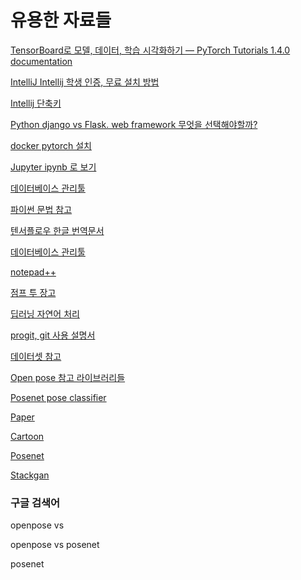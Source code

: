 # 유용한 자료들

[TensorBoard로 모델, 데이터, 학습 시각화하기 — PyTorch Tutorials 1.4.0 documentation](https://tutorials.pytorch.kr/intermediate/tensorboard_tutorial.html)


[IntelliJ Intellij 학생 인증, 무료 설치 방법](https://goddaehee.tistory.com/215)


[Intellij 단축키](https://blog.jetbrains.com/kr/2020/03/top-15-intellij-idea-shortcuts_ko/)


[Python django vs Flask. web framework 무엇을 선택해야할까?](https://wendys.tistory.com/172)

[docker pytorch 설치](https://driz2le.tistory.com/271)

[Jupyter ipynb 로 보기](https://github.com/sminAhn/jupyter/blob/master/numpy/ex01.ipynb)


[데이터베이스 관리툴](https://dbeaver.io/)

[파이썬 문법 참고](https://wikidocs.net/book/1)

[텐서플로우 한글 번역문서](https://tensorflowkorea.gitbooks.io/tensorflow-kr/content/)

[데이터베이스 관리툴](https://dbeaver.io/)

[notepad++](https://notepad-plus-plus.org/downloads/v7.8.6/)

[점프 투 장고](https://wikidocs.net/book/4223)

[딥러닝 자연어 처리](https://wikidocs.net/book/2155)

[progit, git 사용 설명서](https://git-scm.com/book/ko/v2)

[데이터셋 참고](https://www.kaggle.com/)

[Open pose 참고 라이브러리들](https://awesomeopensource.com/projects/openpose)

[Posenet pose classifier](https://youtu.be/FYgYyq-xqAw)

[Paper](https://awesomeopensource.com/project/lzhbrian/image-to-image-papers)

[Cartoon](https://github.com/znxlwm/pytorch-CartoonGAN/blob/master/README.md)

[Posenet](https://www.tensorflow.org/lite/models/pose_estimation/overview#example_output)


[Stackgan](https://github.com/hanzhanggit/StackGAN-v2/blob/master/README.md)

### 구글 검색어

openpose vs 

openpose vs posenet

posenet




